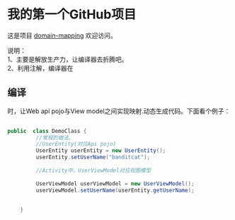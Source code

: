 

# 我的第一个GitHub项目

这是项目 [domain-mapping](https://github.com/ychuangxiao/domain-mapping) 
欢迎访问。



说明：<br />
1、主要是解放生产力，让编译器去折腾吧。<br />
2、利用注解，编译器在<h2><b>编译</b></h2>时，让Web api pojo与View model之间实现映射.动态生成代码。下面看个例子：<br />

```java  
   
public  class DemoClass {
         //常规的做法,
		 //UserEntity(对应Api pojo)
		 UserEntity userEntity = new UserEntity();
		 userEntity.setUserName("banditcat");
		 
		 //Activity中，UserViewModel对应视图模型
		 
		 UserViewModel userViewModel = new UserViewModel();
		 userViewModel.setUserName(userEntity.getUserName);
		 
		 
    }
   
```

